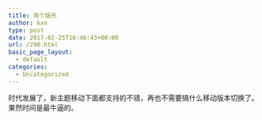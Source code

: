 ```yaml
---
title: 改个版先
author: kxn
type: post
date: 2017-02-25T16:48:43+00:00
url: /290.html
basic_page_layout:
  - default
categories:
  - Uncategorized
---
```


时代发展了，新主题移动下面都支持的不错，再也不需要搞什么移动版本切换了。果然时间是最牛逼的。
